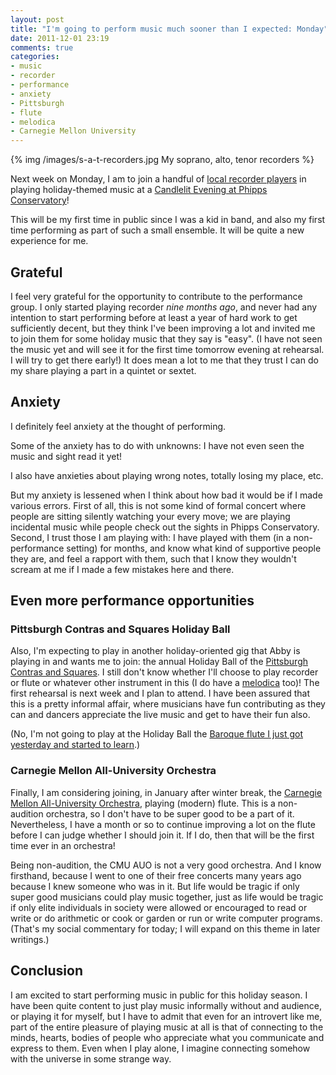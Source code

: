 ```yaml
---
layout: post
title: "I'm going to perform music much sooner than I expected: Monday"
date: 2011-12-01 23:19
comments: true
categories:
- music
- recorder
- performance
- anxiety
- Pittsburgh
- flute
- melodica
- Carnegie Mellon University
---
```

{% img /images/s-a-t-recorders.jpg My soprano, alto, tenor recorders %}

Next week on Monday, I am to join a handful of [local recorder players](http://www.andrew.cmu.edu/user/lukas/pcars/Welcome.html) in playing holiday-themed music at a [Candlelit Evening at Phipps Conservatory](http://phipps.conservatory.org/exhibits-and-events/featured-event.aspx?eventid=259)!

This will be my first time in public since I was a kid in band, and also my first time performing as part of such a small ensemble. It will be quite a new experience for me.

## Grateful

I feel very grateful for the opportunity to contribute to the performance group. I only started playing recorder *nine months ago*, and never had any intention to start performing before at least a year of hard work to get sufficiently decent, but they think I've been improving a lot and invited me to join them for some holiday music that they say is "easy". (I have not seen the music yet and will see it for the first time tomorrow evening at rehearsal. I will try to get there early!) It does mean a lot to me that they trust I can do my share playing a part in a quintet or sextet.

## Anxiety

I definitely feel anxiety at the thought of performing.

Some of the anxiety has to do with unknowns: I have not even seen the music and sight read it yet!

I also have anxieties about playing wrong notes, totally losing my place, etc.

But my anxiety is lessened when I think about how bad it would be if I made various errors. First of all, this is not some kind of formal concert where people are sitting silently watching your every move; we are playing incidental music while people check out the sights in Phipps Conservatory. Second, I trust those I am playing with: I have played with them (in a non-performance setting) for months, and know what kind of supportive people they are, and feel a rapport with them, such that I know they wouldn't scream at me if I made a few mistakes here and there.

## Even more performance opportunities

### Pittsburgh Contras and Squares Holiday Ball

Also, I'm expecting to play in another holiday-oriented gig that Abby is playing in and wants me to join: the annual Holiday Ball of the [Pittsburgh Contras and Squares](http://pittsburghcontra.org/). I still don't know whether I'll choose to play recorder or flute or whatever other instrument in this (I do have a [melodica](/blog/2011/10/01/run-shadyside-5k-outrunning-mickey-mouse-and-lending-a-trumpet/) too)! The first rehearsal is next week and I plan to attend.  I have been assured that this is a pretty informal affair, where musicians have fun contributing as they can and dancers appreciate the live music and get to have their fun also.

(No, I'm not going to play at the Holiday Ball the [Baroque flute I just got yesterday and started to learn](/blog/2011/11/30/bought-a-baroque-flute/).)

### Carnegie Mellon All-University Orchestra

Finally, I am considering joining, in January after winter break, the [Carnegie Mellon All-University Orchestra](http://www.andrew.cmu.edu/user/auo/), playing (modern) flute. This is a non-audition orchestra, so I don't have to be super good to be a part of it. Nevertheless, I have a month or so to continue improving a lot on the flute before I can judge whether I should join it. If I do, then that will be the first time ever in an orchestra!

Being non-audition, the CMU AUO is not a very good orchestra. And I know firsthand, because I went to one of their free concerts many years ago because I knew someone who was in it. But life would be tragic if only super good musicians could play music together, just as life would be tragic if only elite individuals in society were allowed or encouraged to read or write or do arithmetic or cook or garden or run or write computer programs. (That's my social commentary for today; I will expand on this theme in later writings.)

## Conclusion

I am excited to start performing music in public for this holiday season. I have been quite content to just play music informally without and audience, or playing it for myself, but I have to admit that even for an introvert like me, part of the entire pleasure of playing music at all is that of connecting to the minds, hearts, bodies of people who appreciate what you communicate and express to them. Even when I play alone, I imagine connecting somehow with the universe in some strange way.
